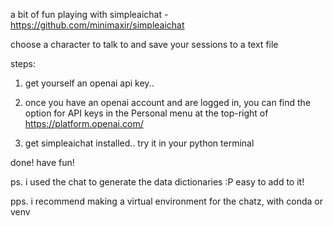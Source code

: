 a bit of fun playing with simpleaichat - https://github.com/minimaxir/simpleaichat

choose a character to talk to and save your sessions to a text file

steps:

1. get yourself an openai api key..

2. once you have an openai account and are logged in, you can find the option for API keys in the Personal menu at the top-right of https://platform.openai.com/

3. get simpleaichat installed.. try it in your python terminal

done! have fun!

ps. i used the chat to generate the data dictionaries :P easy to add to it!

pps. i recommend making a virtual environment for the chatz, with conda or venv
